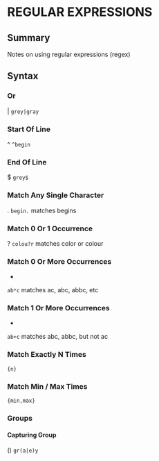 # REGULAR EXPRESSIONS

## Summary

Notes on using regular expressions (regex)

## Syntax

### Or

|
`grey|gray`

### Start Of Line

^
`^begin`

### End Of Line

\$
`grey$`

### Match Any Single Character

.
`begin.` matches begins

### Match 0 Or 1 Occurrence

?
`colou?r` matches color or colour

### Match 0 Or More Occurrences

*
`ab*c` matches ac, abc, abbc, etc

### Match 1 Or More Occurrences

+
`ab+c` matches abc, abbc, but not ac

### Match Exactly N Times

`{n}`

### Match Min / Max Times

`{min,max}`

### Groups

#### Capturing Group

()
`gr(a|e)y`
